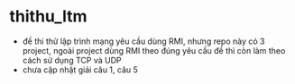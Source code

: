 # thithu_ltm
- đề thi thử lập trình mạng yêu cầu dùng RMI, nhưng repo này có 3 project, ngoài project dùng RMI theo đúng yêu cầu đề thì còn làm theo cách sử dụng TCP và UDP
- chưa cập nhật giải câu 1, câu 5
